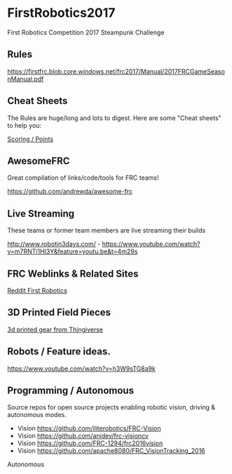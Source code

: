 # FirstRobotics2017
First Robotics Competition 2017 Steampunk Challenge 

## Rules

https://firstfrc.blob.core.windows.net/frc2017/Manual/2017FRCGameSeasonManual.pdf

## Cheat Sheets

The Rules are huge/long and lots to digest. Here are some "Cheat sheets" to help you:

[Scoring / Points](https://i.redd.it/kumsj9y9se8y.png)

## AwesomeFRC

Great compilation of links/code/tools for FRC teams!

https://github.com/andrewda/awesome-frc

## Live Streaming

These teams or former team members are live streaming their builds

http://www.robotin3days.com/ - https://www.youtube.com/watch?v=m7RNTi1HI3Y&feature=youtu.be&t=4m29s

## FRC Weblinks & Related Sites

[Reddit First Robotics](http://www.reddit.com/r/FRC)

## 3D Printed Field Pieces

[3d printed gear from Thingiverse](http://www.thingiverse.com/thing:2024108)

## Robots / Feature ideas.

https://www.youtube.com/watch?v=h3W9sTG8a9k

## Programming / Autonomous

Source repos for open source projects enabling robotic vision, driving & autonomous modes.

* Vision https://github.com/iliterobotics/FRC-Vision
* Vision https://github.com/anidev/frc-visioncv
* Vision https://github.com/FRC-1294/frc2016vision
* Vision https://github.com/apache8080/FRC_VisionTracking_2016

Autonomous
